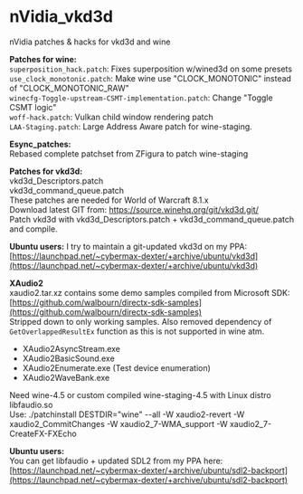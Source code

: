 # nVidia_vkd3d
nVidia patches &amp; hacks for vkd3d and wine

**Patches for wine:**  
`superposition_hack.patch`:		Fixes superposition w/wined3d on some presets  
`use_clock_monotonic.patch`:		Make wine use "CLOCK_MONOTONIC" instead of "CLOCK_MONOTONIC_RAW"  
`winecfg-Toggle-upstream-CSMT-implementation.patch`: Change "Toggle CSMT logic"  
`woff-hack.patch`:			Vulkan child window rendering patch  
`LAA-Staging.patch`:			Large Address Aware patch for wine-staging.  
 
**Esync_patches:**  
Rebased complete patchset from ZFigura to patch wine-staging  



**Patches for vkd3d:**  
vkd3d_Descriptors.patch  
vkd3d_command_queue.patch  
These patches are needed for World of Warcraft 8.1.x  
Download latest GIT from: https://source.winehq.org/git/vkd3d.git/  
Patch vkd3d with vkd3d_Descriptors.patch + vkd3d_command_queue.patch and compile.  

**Ubuntu users:**
I try to maintain a git-updated vkd3d on my PPA: [https://launchpad.net/~cybermax-dexter/+archive/ubuntu/vkd3d](https://launchpad.net/~cybermax-dexter/+archive/ubuntu/vkd3d)  

**XAudio2**  
xaudio2.tar.xz contains some demo samples compiled from Microsoft SDK:  
[https://github.com/walbourn/directx-sdk-samples](https://github.com/walbourn/directx-sdk-samples)  
Stripped down to only working samples. Also removed dependency of `GetOverlappedResultEx` function as this is not supported in wine atm.  
 - XAudio2AsyncStream.exe  
 - XAudio2BasicSound.exe  
 - XAudio2Enumerate.exe (Test device enumeration)  
 - XAudio2WaveBank.exe  

Need wine-4.5 or custom compiled wine-staging-4.5 with Linux distro libfaudio.so  
Use: ./patchinstall DESTDIR="wine" --all -W xaudio2-revert -W xaudio2_CommitChanges -W xaudio2_7-WMA_support -W xaudio2_7-CreateFX-FXEcho  

**Ubuntu users:**  
You can get libfaudio + updated SDL2 from my PPA here: [https://launchpad.net/~cybermax-dexter/+archive/ubuntu/sdl2-backport](https://launchpad.net/~cybermax-dexter/+archive/ubuntu/sdl2-backport)  

